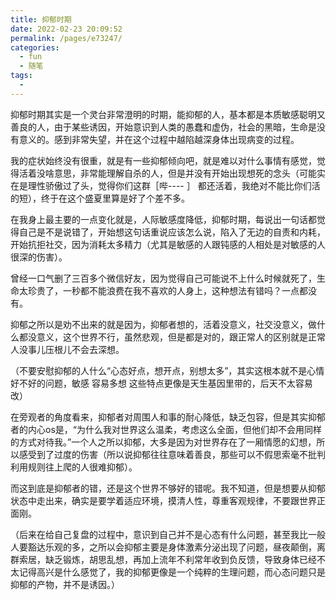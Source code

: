```yaml
---
title: 抑郁时期
date: 2022-02-23 20:09:52
permalink: /pages/e73247/
categories:
  - fun
  - 随笔
tags:
  - 
---
```

抑郁时期其实是一个灵台非常澄明的时期，能抑郁的人，基本都是本质敏感聪明又善良的人，由于某些诱因，开始意识到人类的愚蠢和虚伪，社会的黑暗，生命是没有意义的。感到非常失望，并在这个过程中越陷越深身体出现病变的过程。



我的症状始终没有很重，就是有一些抑郁倾向吧，就是难以对什么事情有感觉，觉得活着没啥意思，非常能理解自杀的人，但是并没有开始出现想死的念头（可能实在是理性骄傲过了头，觉得你们这群［哔---- ］ 都还活着，我绝对不能比你们活的短），终于在这个盛夏里算是好了个差不多。



在我身上最主要的一点变化就是，人际敏感度降低，抑郁时期，每说出一句话都觉得自己是不是说错了，开始想这句话重说应该怎么说，陷入了无边的自责和内耗，开始抗拒社交，因为消耗太多精力（尤其是敏感的人跟钝感的人相处是对敏感的人很深的伤害）。



曾经一口气删了三百多个微信好友，因为觉得自己可能说不上什么时候就死了，生命太珍贵了，一秒都不能浪费在我不喜欢的人身上，这种想法有错吗？一点都没有。



抑郁之所以是劝不出来的就是因为，抑郁者想的，活着没意义，社交没意义，做什么都没意义，这个世界不行，虽然悲观，但是都是对的，跟正常人的区别就是正常人没事儿压根儿不会去深想。



（不要安慰抑郁的人什么“心态好点，想开点，别想太多”，其实这根本就不是心情好不好的问题，敏感 容易多想 这些特点更像是天生基因里带的，后天不太容易改）



在旁观者的角度看来，抑郁者对周围人和事的耐心降低，缺乏包容，但是其实抑郁者的内心os是，“为什么我对世界这么温柔，考虑这么全面，但他们却不会用同样的方式对待我。”一个人之所以抑郁，大多是因为对世界存在了一厢情愿的幻想，所以感受到了过度的伤害（所以说抑郁往往意味着善良，那些可以不假思索毫不批判利用规则往上爬的人很难抑郁）。



而这到底是抑郁者的错，还是这个世界不够好的错呢。我不知道，但是想要从抑郁状态中走出来，确实是要学着适应环境，摸清人性，尊重客观规律，不要跟世界正面刚。



（后来在给自己复盘的过程中，意识到自己并不是心态有什么问题，甚至我比一般人要豁达乐观的多，之所以会抑郁主要是身体激素分泌出现了问题，昼夜颠倒，离群索居，缺乏锻炼，胡思乱想，再加上流年不利常年收到负反馈，导致身体已经不太记得高兴是什么感觉了，我的抑郁更像是一个纯粹的生理问题，而心态问题只是抑郁的产物，并不是诱因。）